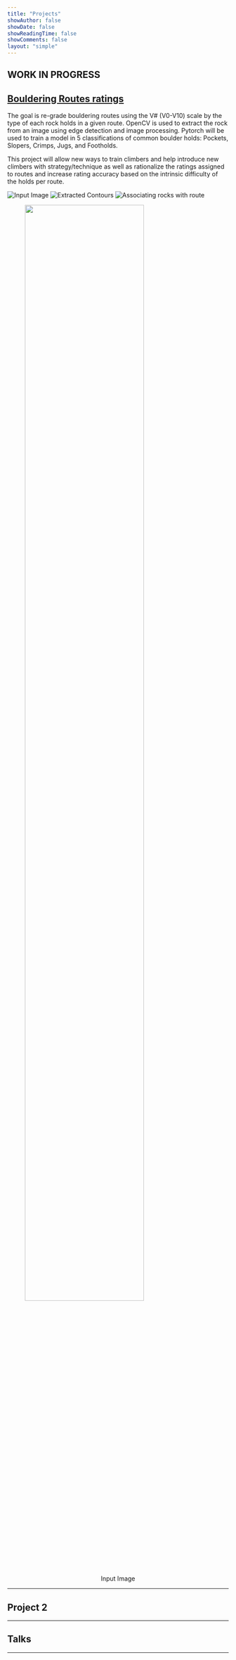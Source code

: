 ```yaml
---
title: "Projects"
showAuthor: false
showDate: false
showReadingTime: false
showComments: false
layout: "simple"
---
```


<!-- <figure>
    <img src="research_0622.svg" width=80%/ class="center">
    <figcaption align="center"> Some Weyl cones and Feynman diagrams. </figcaption>
</figure>
 -->

## WORK IN PROGRESS

## [Bouldering Routes ratings](https://github.com/matthewRindner/passion_rock)
The goal is re-grade bouldering routes using the V# (V0-V10) scale by the type of each rock holds in a given route. OpenCV is used to extract the rock from an image using edge detection and image processing. 
Pytorch will be used to train a model in 5 classifications of common boulder holds: Pockets, Slopers, Crimps, Jugs, and Footholds.

This project will allow new ways to train climbers and help introduce new climbers with strategy/technique as well as rationalize the ratings assigned to routes and increase rating accuracy based on the intrinsic difficulty of the holds per route.

![Input Image](files/passion_rock_pics/input.png) ![Extracted Contours](files/passion_rock_pics/canny_contours.png) ![Associating rocks with route](files/passion_rock_pics/boxes.png)

<figure>
    <img src="files/passion_rock_pics/input.png" width=80%/ class="center">
    <figcaption align="center"> Input Image </figcaption>
</figure>
 

------

## Project 2



------

## Talks
<!-- - [Introduction to (Qiskit) Quantum Machine Learning](/files/QML_slides.pdf) (2022) <br>
  Talk given in [Qiskit Fall Fest 2022](https://qiskit.org/events/fall-fest/) at CWRU, which I also co-organized. -->


------

